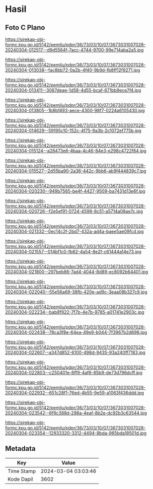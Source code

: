# Hasil

## Foto C Plano

https://sirekap-obj-formc.kpu.go.id/5142/pemilu/pdpr/36/73/03/10/07/3673031007028-20240304-012517--d9d5564f-7acc-4744-9700-99e714aba2a5.jpg

https://sirekap-obj-formc.kpu.go.id/5142/pemilu/pdpr/36/73/03/10/07/3673031007028-20240304-013038--fac8bb72-0a2b-4f40-9b9d-fb8ff12f9271.jpg

https://sirekap-obj-formc.kpu.go.id/5142/pemilu/pdpr/36/73/03/10/07/3673031007028-20240304-013411--3087deae-1d58-4d55-bcaf-671bb9ece7f4.jpg

https://sirekap-obj-formc.kpu.go.id/5142/pemilu/pdpr/36/73/03/10/07/3673031007028-20240304-013805--1b8bf493-aece-4300-98f7-0224a6105430.jpg

https://sirekap-obj-formc.kpu.go.id/5142/pemilu/pdpr/36/73/03/10/07/3673031007028-20240304-014629--59195c10-152c-4f75-9a3b-2c1072ef775b.jpg

https://sirekap-obj-formc.kpu.go.id/5142/pemilu/pdpr/36/73/03/10/07/3673031007028-20240304-015124--a28473e6-4baa-4c46-84e3-e298c4722f84.jpg

https://sirekap-obj-formc.kpu.go.id/5142/pemilu/pdpr/36/73/03/10/07/3673031007028-20240304-015527--2d55ba90-2a36-442c-9bb6-ab9f444839c7.jpg

https://sirekap-obj-formc.kpu.go.id/5142/pemilu/pdpr/36/73/03/10/07/3673031007028-20240304-020230--949b7565-be4f-4427-9509-ba7431d13e6f.jpg

https://sirekap-obj-formc.kpu.go.id/5142/pemilu/pdpr/36/73/03/10/07/3673031007028-20240304-020726--f2e5ef91-0724-4598-8c51-a5714a08ae7c.jpg

https://sirekap-obj-formc.kpu.go.id/5142/pemilu/pdpr/36/73/03/10/07/3673031007028-20240304-021332--0ec14c2f-2bd7-432a-ad4a-baee5ae09fcd.jpg

https://sirekap-obj-formc.kpu.go.id/5142/pemilu/pdpr/36/73/03/10/07/3673031007028-20240304-021557--014bf1c0-fb82-4a54-8e2f-c61444a14e73.jpg

https://sirekap-obj-formc.kpu.go.id/5142/pemilu/pdpr/36/73/03/10/07/3673031007028-20240304-021800--297beb86-7ad4-4044-8d89-ec8092b64401.jpg

https://sirekap-obj-formc.kpu.go.id/5142/pemilu/pdpr/36/73/03/10/07/3673031007028-20240304-022040--55e56a69-38fb-420e-ad9c-3eaa08b327c9.jpg

https://sirekap-obj-formc.kpu.go.id/5142/pemilu/pdpr/36/73/03/10/07/3673031007028-20240304-022234--bab8f922-7f7b-4e7b-9785-a01741e2903c.jpg

https://sirekap-obj-formc.kpu.go.id/5142/pemilu/pdpr/36/73/03/10/07/3673031007028-20240304-022438--78ca3f8e-64ea-49e9-b044-7f3967b2d698.jpg

https://sirekap-obj-formc.kpu.go.id/5142/pemilu/pdpr/36/73/03/10/07/3673031007028-20240304-022607--a347d852-6100-498d-9435-93a240ff7183.jpg

https://sirekap-obj-formc.kpu.go.id/5142/pemilu/pdpr/36/73/03/10/07/3673031007028-20240304-022803--c250401e-6ff9-4af6-85b9-de73d796dcff.jpg

https://sirekap-obj-formc.kpu.go.id/5142/pemilu/pdpr/36/73/03/10/07/3673031007028-20240304-022932--651c28f1-76ed-4b55-9e59-a1063f436ddd.jpg

https://sirekap-obj-formc.kpu.go.id/5142/pemilu/pdpr/36/73/03/10/07/3673031007028-20240304-023542--6f9c388d-298a-4eaf-8b2e-dc92b3c63544.jpg

https://sirekap-obj-formc.kpu.go.id/5142/pemilu/pdpr/36/73/03/10/07/3673031007028-20240304-023354--12933320-3312-4494-8bda-965bda18501d.jpg


## Metadata

| Key        | Value               |
| ---------- | ------------------- |
| Time Stamp | 2024-03-04 03:03:46 |
| Kode Dapil | 3602                |



